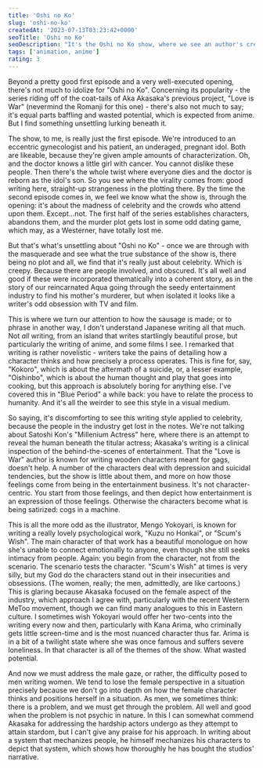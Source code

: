 ```yaml
---
title: 'Oshi no Ko'
slug: 'oshi-no-ko'
createdAt: '2023-07-13T03:23:42+0000'
seoTitle: 'Oshi no Ko'
seoDescription: "It's the Oshi no Ko show, where we see an author's creepy obsession with actors/actresses."
tags: ['animation, anime']
rating: 3
---
```


Beyond a pretty good first episode and a very well-executed opening, there's not much to idolize for "Oshi no Ko". Concerning its popularity - the series riding off of the coat-tails of Aka Akasaka's previous project, "Love is War" (nevermind the Romanji for this one) - there's also not much to say; it's equal parts baffling and wasted potential, which is expected from anime. But I find something unsettling lurking beneath it.

The show, to me, is really just the first episode. We're introduced to an eccentric gynecologist and his patient, an underaged, pregnant idol. Both are likeable, because they're given ample amounts of characterization. Oh, and the doctor knows a little girl with cancer. You cannot dislike these people. Then there's the whole twist where everyone dies and the doctor is reborn as the idol's son. So you see where the virality comes from: good writing here, straight-up strangeness in the plotting there. By the time the second episode comes in, we feel we know what the show is, through the opening: it's about the madness of celebrity and the crowds who attend upon them. Except...not. The first half of the series establishes characters, abandons them, and the murder plot gets lost in some odd dating game, which may, as a Westerner, have totally lost me.

But that's what's unsettling about "Oshi no Ko" - once we are through with the masquerade and see what the true substance of the show is, there being no plot and all, we find that it's really just about celebrity. Which is creepy. Because there are people involved, and obscured. It's all well and good if these were incorporated thematically into a coherent story, as in the story of our reincarnated Aqua going through the seedy entertainment industry to find his mother's murderer, but when isolated it looks like a writer's odd obsession with TV and film.

This is where we turn our attention to how the sausage is made; or to phrase in another way, I don't understand Japanese writing all that much. Not _all_ writing, from an island that writes startlingly beautiful prose, but particularly the writing of anime, and some films I see. I remarked that writing is rather novelistic - writers take the pains of detailing how a character thinks and how precisely a process operates. This is fine for, say, "Kokoro", which is about the aftermath of a suicide, or, a lesser example, "Oishinbo", which is about the human thought and play that goes into cooking, but this approach is absolutely boring for anything else. I've covered this in "Blue Period" a while back: you have to relate the process to humanity. And it's all the weirder to see this style in a visual medium.

So saying, it's discomforting to see this writing style applied to celebrity, because the people in the industry get lost in the notes. We're not talking about Satoshi Kon's "Millenium Actress" here, where there is an attempt to reveal the human beneath the titular actress; Akasaka's writing is a clinical inspection of the behind-the-scenes of entertainment. That the "Love is War" author is known for writing wooden characters meant for gags, doesn't help. A number of the characters deal with depression and suicidal tendencies, but the show is little about them, and more on how those feelings come from being in the entertainment business. It's not character-centric. You start from those feelings, and then depict how entertainment is an expression of those feelings. Otherwise the characters become what is being satirized: cogs in a machine.

This is all the more odd as the illustrator, Mengo Yokoyari, is known for writing a really lovely psychological work, "Kuzu no Honkai", or "Scum's Wish". The main character of that work has a beautiful monologue on how she's unable to connect emotionally to anyone, even though she still seeks intimacy from people. Again: you begin from the character, not from the scenario. The scenario tests the character. "Scum's Wish" at times is very silly, but my God do the characters stand out in their insecurities and obsessions. (The women, really; the men, admittedly, are like cartoons.) This is glaring because Akasaka focused on the female aspect of the industry, which approach I agree with, particularly with the recent Western MeToo movement, though we can find many analogues to this in Eastern culture. I sometimes wish Yokoyari would offer her two-cents into the writing every now and then, particularly with Kana Arima, who criminally gets little screen-time and is the most nuanced character thus far. Arima is in a bit of a twilight state where she was once famous and suffers severe loneliness. In that character is all of the themes of the show. What wasted potential.

And now we must address the male gaze, or rather, the difficulty posed to men writing women. We tend to lose the female perspective in a situation precisely because we don't go into depth on how the female character thinks and positions herself in a situation. As men, we sometimes think: there is a problem, and we must get through the problem. All well and good when the problem is not psychic in nature. In this I can somewhat commend Akasaka for addressing the hardship actors undergo as they attempt to attain stardom, but I can't give any praise for his approach. In writing about a system that mechanizes people, he himself mechanizes his characters to depict that system, which shows how thoroughly he has bought the studios' narrative.
